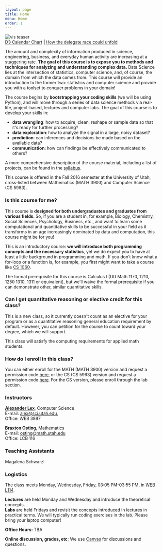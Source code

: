 ```yaml
---
layout: page
title: Home
menu: Home
order: 1
---
```


<img src="{{ site.baseurl }}/assets/i/teaser.png" alt="vis teaser" class="full-width-img"/>

<div class="credits">
<a href="http://www.samselikoff.com/writings/intro-to-d3/">D3 Calendar Chart</a> | 
<a href="http://www.nytimes.com/interactive/2016/03/30/upshot/trump-clinton-delegate-calculator.html">How the delegate race could unfold</a>
</div>

The amount and complexity of information produced in science, engineering, business, and everyday human activity are increasing at a staggering rate. **The goal of this course is to expose you to methods and techniques for analyzing and understanding complex data.** Data Science lies at the intersection of statistics, computer science, and, of course, the domain from which the data comes from. This course will provide an introduction to the former two: statistics and computer science and provide you with a toolset to conquer problems in your domain! 

 
The course begins by **bootstrapping your coding skills** (we will be using Python), and will move through a series of data science methods via real-life, project-based, lectures and computer labs. The goal of this course is to develop your skills in: 
 
  * **data wrangling**: how to acquire, clean, reshape or sample data so that it's ready for further processing?
  * **data exploration**: how to analyze the signal in a large, noisy dataset?
  * **prediction**: can inferences and decisions be made based on the available data? 
  * **communication**: how can findings be effectively communicated to others?

A more comprehensive description of the course material, including a list of projects, can be found in the [syllabus]({{site.baseurl}}/syllabus/). 

This course is offered in the Fall 2016 semester at the University of Utah, cross-listed between Mathematics (MATH 3900) and Computer Science (CS 5963). 

### Is this course for me? 

This course is **designed for both undergraduates and graduates from various fields**. 
So, if you are a student in, for example, Biology, Chemistry, Social Sciences, Psychology, Business, etc., and want to learn some computational and quantitative skills to be successful in your field as it transforms in an age increasingly dominated by data and computation, this course might be for you! 


This is an introductory course: **we will introduce both programming concepts and the necessary statistics**, yet we do expect you to have at least a little background in programming and math. If you don't know what a for-loop or a function is, for example, you first might want to take a course like [CS 1060](http://www.sci.utah.edu/~beiwang/teaching/cs1060.html).  

The formal prerequisite for this course is Calculus I (UU Math 1170, 1210, 1250 1310, 1311 or equivalent), but we'll waive the formal prerequisite if you can demonstrate other, similar quantitative skills. 

### Can I get quantitative reasoning or elective credit for this class?
 
This is a new class, so it currently doesn't count as an elective for your program or as a quantitative reasoning general education requirement by default. However, you can petition for the course to count toward your degree, which we will support. 

This class will satisfy the computing requirements for applied math students.

### How do I enroll in this class?

You can either enroll for the MATH (MATH 3900) version and request a permission code [here](https://mail.math.utah.edu/prereq/student/prereq_request_2016fall/), or the CS (CS 5963) version and request a permission code [here](http://www.cs.utah.edu/forms/permission-code-request/). For the CS version, please enroll through the lab section. 

### Instructors

**[Alexander Lex](http://alexander-lex.net)**, Computer Science   
E-mail: [alex@sci.utah.edu](mailto:alex@sci.utah.edu),   
Office: WEB 3887

**[Braxton Osting](http://www.math.utah.edu/~osting/)**, Mathematics   
E-mail: [osting@math.utah.edu](osting@math.utah.edu)  
Office: LCB 116

### Teaching Assistants

Magalena Schwarzl

### Logistics

The class meets Monday, Wednesday, Friday, 03:05 PM-03:55 PM, in [WEB L114](https://www.google.at/maps/place/Warnock+Engineering+Bldg,+Salt+Lake+City,+UT+84112,+USA/@40.767762,-111.845201,17z/data=!3m1!4b1!4m2!3m1!1s0x87525f8e1c8db121:0x9dd5415ccbe24f0b?hl=en). 

**Lectures** are held Monday and Wednesday and introduce the theoretical concepts.   
**Labs** are held Fridays and revisit the concepts introduced in lectures in practical terms. We will typically run coding exercises in the lab. Please bring your laptop computer! 

**Office Hours:** TBA  

**Online discussion, grades, etc:** We use [Canvas](https://utah.instructure.com/courses/389967) for discussions and questions. 



